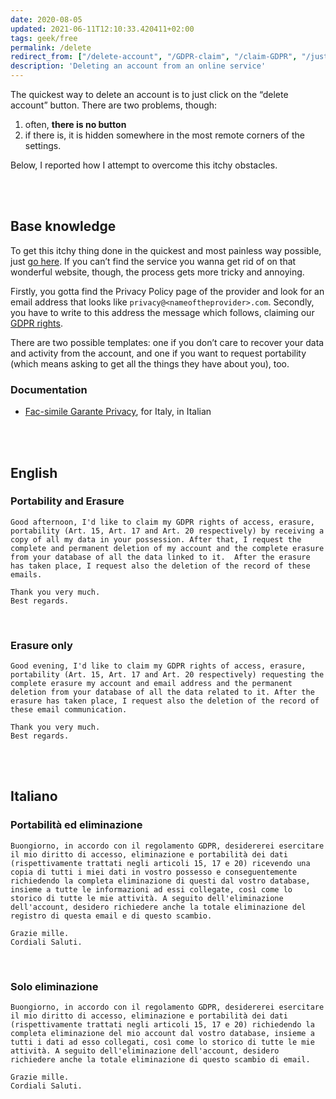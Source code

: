 ```yaml
---
date: 2020-08-05
updated: 2021-06-11T12:10:33.420411+02:00
tags: geek/free
permalink: /delete
redirect_from: ["/delete-account", "/GDPR-claim", "/claim-GDPR", "/just-delete-it", "/just-deleteit", "/quit", "/GDPR-delete", "/elimina-account"]
description: 'Deleting an account from an online service'
---
```

The quickest way to delete an account is to just click on the “delete account” button. There are two problems, though:
1. often, <strong>there is no button</strong>
2. if there is, it is hidden somewhere in the most remote corners of the settings.

Below, I reported how I attempt to overcome this itchy obstacles.

<br>
<br>

## Base knowledge

To get this itchy thing done in the quickest and most painless way possible, just [go here](https://justdeleteme.xyz/ 'Just Delete Me'). If you can’t find the service you wanna get rid of on that wonderful website, though, the process gets more tricky and annoying.

Firstly, you gotta find the Privacy Policy page of the provider and look for an email address that looks like `privacy@<nameoftheprovider>.com`. Secondly, you have to write to this address the message which follows, claiming our [GDPR rights](https://gdpr-info.eu/ 'Information on GDPR').

There are two possible templates: one if you don’t care to recover your data and activity from the account, and one if you want to request portability (which means asking to get all the things they have about you), too.

### Documentation

- [Fac-simile Garante Privacy](https://www.garanteprivacy.it/home/docweb/-/docweb-display/docweb/2014184 'Documento del Garante della Privacy'), for Italy, in Italian

<br>
<br>

## English

### Portability and Erasure

```
Good afternoon, I'd like to claim my GDPR rights of access, erasure, portability (Art. 15, Art. 17 and Art. 20 respectively) by receiving a copy of all my data in your possession. After that, I request the complete and permanent deletion of my account and the complete erasure from your database of all the data linked to it.  After the erasure has taken place, I request also the deletion of the record of these emails.

Thank you very much.
Best regards.
```

<br>

### Erasure only

```
Good evening, I'd like to claim my GDPR rights of access, erasure, portability (Art. 15, Art. 17 and Art. 20 respectively) requesting the complete erasure my account and email address and the permanent deletion from your database of all the data related to it. After the erasure has taken place, I request also the deletion of the record of these email communication.

Thank you very much.
Best regards.
```

<br>
<br>

## Italiano

### Portabilità ed eliminazione

```
Buongiorno, in accordo con il regolamento GDPR, desidererei esercitare il mio diritto di accesso, eliminazione e portabilità dei dati (rispettivamente trattati negli articoli 15, 17 e 20) ricevendo una copia di tutti i miei dati in vostro possesso e conseguentemente richiedendo la completa eliminazione di questi dal vostro database, insieme a tutte le informazioni ad essi collegate, così come lo storico di tutte le mie attività. A seguito dell'eliminazione dell'account, desidero richiedere anche la totale eliminazione del registro di questa email e di questo scambio.

Grazie mille.
Cordiali Saluti.
```

<br>

### Solo eliminazione

```
Buongiorno, in accordo con il regolamento GDPR, desidererei esercitare il mio diritto di accesso, eliminazione e portabilità dei dati (rispettivamente trattati negli articoli 15, 17 e 20) richiedendo la completa eliminazione del mio account dal vostro database, insieme a tutti i dati ad esso collegati, così come lo storico di tutte le mie attività. A seguito dell'eliminazione dell'account, desidero richiedere anche la totale eliminazione di questo scambio di email.
	
Grazie mille.
Cordiali Saluti.
```
